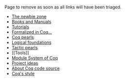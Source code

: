 Page to remove as soon as all links will have been triaged.

- [The newbie zone](CoqNewbie)
- [Books and Manuals](Documentation)
- [Tutorials](Tutorials)
- [Formalized in Coq...](FormalizedAndVerified)
- [Coq pearls](CoqPearls)
- [Logical foundations](TheoryBehindCoq)
- [Tactic pearls](LtacPearls)
- [[Tools]]
- [Module System of Coq](ModuleSystem)
- [Project ideas](ProjectIdeas)
- [About Coq code source](CoqSource)
- [Coq's style](CoqStyle)
